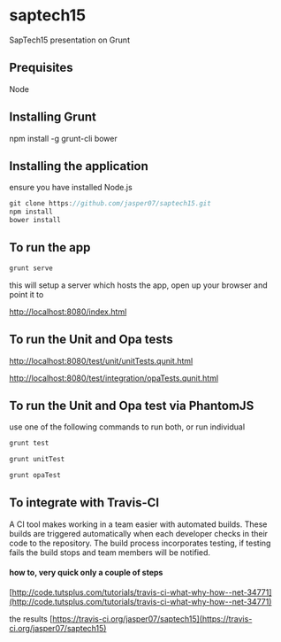# saptech15
SapTech15 presentation on Grunt


## Prequisites 
Node

## Installing Grunt
npm install -g grunt-cli bower

## Installing the application
ensure you have installed Node.js

```javascript
git clone https://github.com/jasper07/saptech15.git
npm install
bower install
```

## To run the app
```javascript
grunt serve
```

this will setup a server which hosts the app, open up your browser and point it to

[http://localhost:8080/index.html](http://localhost:8080/index.html)



## To run the Unit and Opa tests

[http://localhost:8080/test/unit/unitTests.qunit.html](http://localhost:8080/test/unit/unitTests.qunit.html)

[http://localhost:8080/test/integration/opaTests.qunit.html](http://localhost:8080/test/integration/opaTests.qunit.html)

## To run the Unit and Opa test via PhantomJS
use one of the following commands to run both, or run individual
```javascript
grunt test

grunt unitTest

grunt opaTest
```
## To integrate with Travis-CI
A CI tool makes working in a team easier with automated builds. These builds are triggered automatically when each developer checks in their code to the repository. The build process incorporates testing, if testing fails the build stops and team members will be notified.

#### how to, very quick only a couple of steps
[http://code.tutsplus.com/tutorials/travis-ci-what-why-how--net-34771](http://code.tutsplus.com/tutorials/travis-ci-what-why-how--net-34771)

the results
[https://travis-ci.org/jasper07/saptech15](https://travis-ci.org/jasper07/saptech15)


